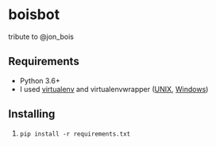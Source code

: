 ﻿# boisbot
tribute to @jon_bois

## Requirements

 - Python 3.6+
 - I used [virtualenv](https://virtualenv.pypa.io/en/stable/) and virtualenvwrapper ([UNIX](https://virtualenvwrapper.readthedocs.io/en/latest/), [Windows](https://pypi.org/project/virtualenvwrapper-win/))

## Installing

 1. `pip install -r requirements.txt`

 
